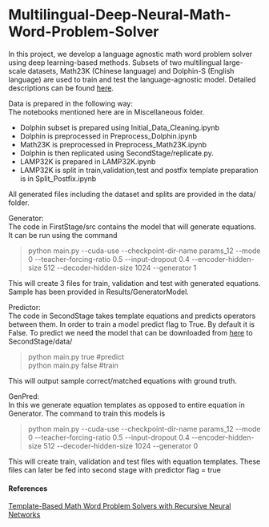 # Multilingual-Deep-Neural-Math-Word-Problem-Solver

In this project, we develop a language agnostic math word problem solver using deep learning-based methods. Subsets of two multilingual  large-scale datasets, Math23K (Chinese language) and Dolphin-S (English language) are used to train and test the language-agnostic model.  Detailed descriptions can be found [here](https://github.com/shrija14/Multilingual-Deep-Neural-Math-Word-Problem-Solver/tree/master/Reports).

Data is prepared in the following way:  
The notebooks mentioned here are in Miscellaneous folder.  
- Dolphin subset is prepared using Initial_Data_Cleaning.ipynb
- Dolphin is preprocessed in Preprocess_Dolphin.ipynb
- Math23K is preprocessed in Preprocess_Math23K.ipynb
- Dolphin is then replicated using SecondStage/replicate.py.
- LAMP32K is prepared in LAMP32K.ipynb
- LAMP32K is split in train,validation,test and postfix template preparation is in Split_Postfix.ipynb

All generated files including the dataset and splits are provided in the data/ folder.

Generator:  
The code in FirstStage/src contains the model that will generate equations. It can be run using the command  
> python main.py --cuda-use --checkpoint-dir-name params_12 --mode 0 --teacher-forcing-ratio 0.5 --input-dropout 0.4 --encoder-hidden-size 512 --decoder-hidden-size 1024  --generator 1

This will create 3 files for train, validation and test with generated equations. Sample has been provided in Results/GeneratorModel.

Predictor:  
The code in SecondStage takes template equations and predicts operators between them.
In order to train a model predict flag to True. By default it is False.
To predict we need the model that can be downloaded from [here](https://drive.google.com/file/d/1EZ8-55lvaa__VlAhm-NZhqETZ-hGqpTP/view?usp=sharing) to SecondStage/data/ 
> python main.py true #predict  
> python main.py false #train

This will output sample correct/matched equations with ground truth.

GenPred:  
In this we generate equation templates as opposed to entire equation in Generator. The command to train this models is  
> python main.py --cuda-use --checkpoint-dir-name params_12 --mode 0 --teacher-forcing-ratio 0.5 --input-dropout 0.4 --encoder-hidden-size 512 --decoder-hidden-size 1024  --generator 0

This will create train, validation and test files with equation templates. These files can later be fed into second stage with predictor flag = true

#### References
[Template-Based Math Word Problem Solvers with Recursive Neural Networks](https://github.com/uestc-db/T-RNN)
